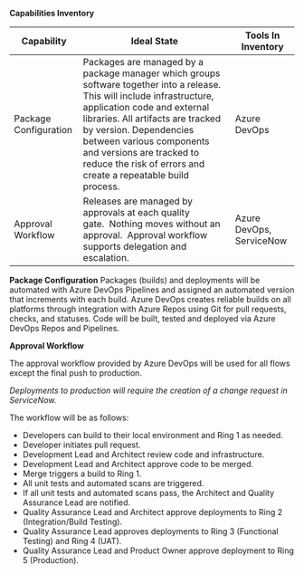 **Capabilities Inventory**

|Capability|Ideal State|Tools In Inventory|
|--|--|--|
|Package Configuration|Packages are managed by a package manager which groups software together into a release.  This will include infrastructure, application code and external libraries. All artifacts are tracked by version. Dependencies between various components and versions are tracked to reduce the risk of errors and create a repeatable build process.|Azure DevOps|
|Approval Workflow|Releases are managed by approvals at each quality gate.&nbsp;&nbsp;Nothing moves without an approval.&nbsp;&nbsp;Approval workflow supports delegation and escalation.|Azure DevOps, ServiceNow|


**Package Configuration**
Packages (builds) and deployments will be automated with Azure DevOps Pipelines and assigned an automated version that increments with each build. Azure DevOps creates reliable builds on all platforms through integration with Azure Repos using Git for pull requests, checks, and statuses. Code will be built, tested and deployed via Azure DevOps Repos and Pipelines.

**Approval Workflow**

The approval workflow provided by Azure DevOps will be used for all flows except the final push to production.  

*Deployments to production will require the creation of a change request in ServiceNow.*

The workflow will be as follows:

* Developers can build to their local environment and Ring 1 as needed.
* Developer initiates pull request.
* Development Lead and Architect review code and infrastructure.
* Development Lead and Architect approve code to be merged.
* Merge triggers a build to Ring 1.
* All unit tests and automated scans are triggered.
* If all unit tests and automated scans pass, the Architect and Quality Assurance Lead are notified.
* Quality Assurance Lead and Architect approve deployments to Ring 2 (Integration/Build Testing).
* Quality Assurance Lead approves deployments to Ring 3 (Functional Testing) and Ring 4 (UAT).
* Quality Assurance Lead and Product Owner approve deployment to Ring 5 (Production).
